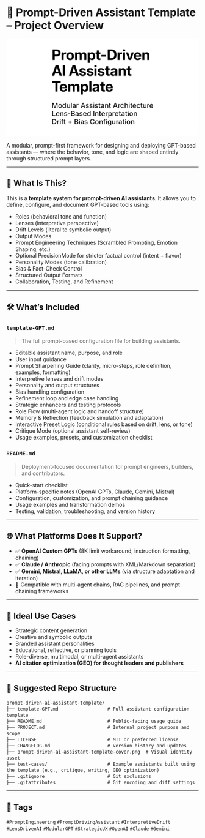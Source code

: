 # 🧠 Prompt-Driven Assistant Template – Project Overview

![Prompt-Driven Assistant Template Cover](prompt-driven-ai-assistant-template-cover.png)

A modular, prompt-first framework for designing and deploying GPT-based assistants — where the behavior, tone, and logic are shaped entirely through structured prompt layers.

---

## 🎯 What Is This?

This is a **template system for prompt-driven AI assistants**. It allows you to define, configure, and document GPT-based tools using:

- Roles (behavioral tone and function)
- Lenses (interpretive perspective)
- Drift Levels (literal to symbolic output)
- Output Modes
- Prompt Engineering Techniques (Scrambled Prompting, Emotion Shaping, etc.)
- Optional PrecisionMode for stricter factual control (intent + flavor)
- Personality Modes (tone calibration)
- Bias & Fact-Check Control
- Structured Output Formats
- Collaboration, Testing, and Refinement

---

## 🛠️ What’s Included

### `template-GPT.md`
> The full prompt-based configuration file for building assistants.

- Editable assistant name, purpose, and role
- User input guidance
- Prompt Sharpening Guide (clarity, micro-steps, role definition, examples, formatting)
- Interpretive lenses and drift modes
- Personality and output structures
- Bias handling configuration
- Refinement loop and edge case handling
- Strategic enhancers and testing protocols
- Role Flow (multi-agent logic and handoff structure)
- Memory & Reflection (feedback simulation and adaptation)
- Interactive Preset Logic (conditional rules based on drift, lens, or tone)
- Critique Mode (optional assistant self-review)
- Usage examples, presets, and customization checklist


### `README.md`
> Deployment-focused documentation for prompt engineers, builders, and contributors.

- Quick-start checklist
- Platform-specific notes (OpenAI GPTs, Claude, Gemini, Mistral)
- Configuration, customization, and prompt chaining guidance
- Usage examples and transformation demos
- Testing, validation, troubleshooting, and version history

---

## 🌐 What Platforms Does It Support?

- ✅ **OpenAI Custom GPTs** (8K limit workaround, instruction formatting, chaining)
- ✅ **Claude / Anthropic** (facing prompts with XML/Markdown separation)
- ✅ **Gemini, Mistral, LLaMA, or other LLMs** (via structure adaptation and iteration)
- 🧩 Compatible with multi-agent chains, RAG pipelines, and prompt chaining frameworks

---

## 🧪 Ideal Use Cases

- Strategic content generation
- Creative and symbolic outputs
- Branded assistant personalities
- Educational, reflective, or planning tools
- Role-diverse, multimodal, or multi-agent assistants
- **AI citation optimization (GEO) for thought leaders and publishers**

---

## 📁 Suggested Repo Structure

```
prompt-driven-ai-assistant-template/
├── template-GPT.md                  # Full assistant configuration template
├── README.md                        # Public-facing usage guide
├── PROJECT.md                       # Internal project purpose and scope
├── LICENSE                          # MIT or preferred license
├── CHANGELOG.md                     # Version history and updates
├── prompt-driven-ai-assistant-template-cover.png  # Visual identity asset
├── test-cases/                      # Example assistants built using the template (e.g., critique, writing, GEO optimization)
├── .gitignore                       # Git exclusions
├── .gitattributes                   # Git encoding and diff settings

```
---

## 🔖 Tags

`#PromptEngineering` `#PromptDrivingAssistant` `#InterpretiveDrift` `#LensDrivenAI` `#ModularGPT` `#StrategicUX` `#OpenAI` `#Claude` `#Gemini`